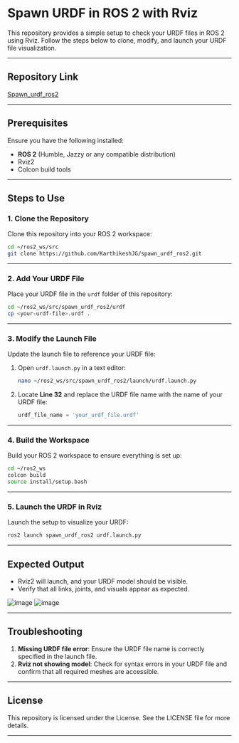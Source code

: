 

# Spawn URDF in ROS 2 with Rviz

This repository provides a simple setup to check your URDF files in ROS 2 using Rviz. Follow the steps below to clone, modify, and launch your URDF file visualization.

---

## Repository Link

[Spawn_urdf_ros2](https://github.com/KarthikeshJG/Spawn_urdf_ros2)

---

## Prerequisites

Ensure you have the following installed:
- **ROS 2** (Humble, Jazzy or any compatible distribution)
- Rviz2
- Colcon build tools

---

## Steps to Use

### 1. Clone the Repository
Clone this repository into your ROS 2 workspace:
```bash
cd ~/ros2_ws/src
git clone https://github.com/KarthikeshJG/spawn_urdf_ros2.git
```

---

### 2. Add Your URDF File
Place your URDF file in the `urdf` folder of this repository:
```bash
cd ~/ros2_ws/src/spawn_urdf_ros2/urdf
cp <your-urdf-file>.urdf .
```

---

### 3. Modify the Launch File
Update the launch file to reference your URDF file:
1. Open `urdf.launch.py` in a text editor:
   ```bash
   nano ~/ros2_ws/src/spawn_urdf_ros2/launch/urdf.launch.py
   ```
2. Locate **Line 32** and replace the URDF file name with the name of your URDF file:
   ```python
   urdf_file_name = 'your_urdf_file.urdf'
   ```

---

### 4. Build the Workspace
Build your ROS 2 workspace to ensure everything is set up:
```bash
cd ~/ros2_ws
colcon build
source install/setup.bash
```

---

### 5. Launch the URDF in Rviz
Launch the setup to visualize your URDF:
```bash
ros2 launch spawn_urdf_ros2 urdf.launch.py
```

---

## Expected Output
- Rviz2 will launch, and your URDF model should be visible.
- Verify that all links, joints, and visuals appear as expected.

![image](https://github.com/user-attachments/assets/685ae195-6337-448d-a258-14301b490dd7)
![image](https://github.com/user-attachments/assets/c3571be7-00bd-4e81-96cf-4bf4b929164e)



---

## Troubleshooting
1. **Missing URDF file error**: Ensure the URDF file name is correctly specified in the launch file.
2. **Rviz not showing model**: Check for syntax errors in your URDF file and confirm that all required meshes are accessible.

---

## License
This repository is licensed under the License. See the LICENSE file for more details.

---

